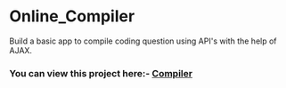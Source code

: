 # Online_Compiler
Build a basic app to compile coding question using API's with the help of AJAX.
<br>

<h3>You can view this project here:- <a href="https://compilecodingquestionwithapi-3p34g8177n2kklg36ry.web.codequotient.com">Compiler</a></h3>
